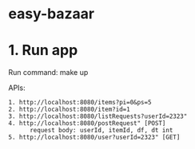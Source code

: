 # easy-bazaar
# 1. Run app
  Run command: make up
  
  APIs:
  
    1. http://localhost:8080/items?pi=0&ps=5
    2. http://localhost:8080/item?id=1
    3. http://localhost:8080/listRequests?userId=2323"
    4. http://localhost:8080/postRequest" [POST] 
          request body: userId, itemId, df, dt int
    5. http://localhost:8080/user?userId=2323" [GET]
    
